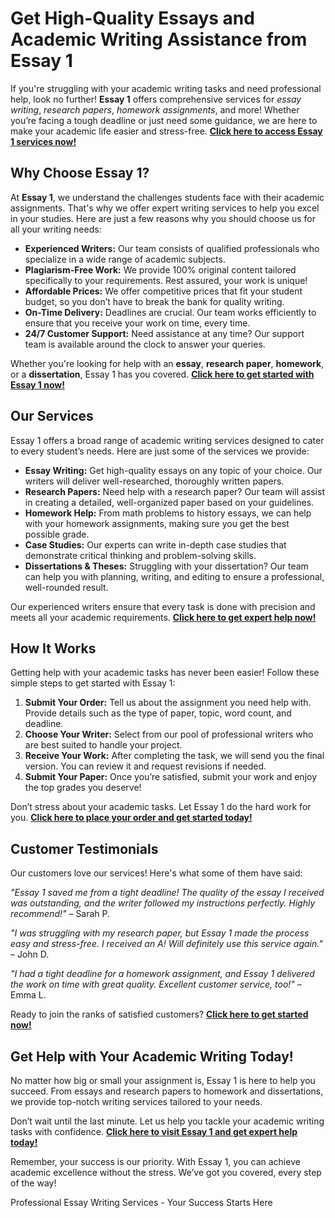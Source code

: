 <h1>Get High-Quality Essays and Academic Writing Assistance from Essay 1</h1>

<p>If you're struggling with your academic writing tasks and need professional help, look no further! <strong>Essay 1</strong> offers comprehensive services for <em>essay writing</em>, <em>research papers</em>, <em>homework assignments</em>, and more! Whether you’re facing a tough deadline or just need some guidance, we are here to make your academic life easier and stress-free. <a href="https://tinyurl.com/topessay?keyword=essay+1"><strong>Click here to access Essay 1 services now!</strong></a></p>

<h2>Why Choose Essay 1?</h2>

<p>At <strong>Essay 1</strong>, we understand the challenges students face with their academic assignments. That's why we offer expert writing services to help you excel in your studies. Here are just a few reasons why you should choose us for all your writing needs:</p>

<ul>
  <li><strong>Experienced Writers:</strong> Our team consists of qualified professionals who specialize in a wide range of academic subjects.</li>
  <li><strong>Plagiarism-Free Work:</strong> We provide 100% original content tailored specifically to your requirements. Rest assured, your work is unique!</li>
  <li><strong>Affordable Prices:</strong> We offer competitive prices that fit your student budget, so you don’t have to break the bank for quality writing.</li>
  <li><strong>On-Time Delivery:</strong> Deadlines are crucial. Our team works efficiently to ensure that you receive your work on time, every time.</li>
  <li><strong>24/7 Customer Support:</strong> Need assistance at any time? Our support team is available around the clock to answer your queries.</li>
</ul>

<p>Whether you're looking for help with an <strong>essay</strong>, <strong>research paper</strong>, <strong>homework</strong>, or a <strong>dissertation</strong>, Essay 1 has you covered. <a href="https://tinyurl.com/topessay?keyword=essay+1"><strong>Click here to get started with Essay 1 now!</strong></a></p>

<h2>Our Services</h2>

<p>Essay 1 offers a broad range of academic writing services designed to cater to every student’s needs. Here are just some of the services we provide:</p>

<ul>
  <li><strong>Essay Writing:</strong> Get high-quality essays on any topic of your choice. Our writers will deliver well-researched, thoroughly written papers.</li>
  <li><strong>Research Papers:</strong> Need help with a research paper? Our team will assist in creating a detailed, well-organized paper based on your guidelines.</li>
  <li><strong>Homework Help:</strong> From math problems to history essays, we can help with your homework assignments, making sure you get the best possible grade.</li>
  <li><strong>Case Studies:</strong> Our experts can write in-depth case studies that demonstrate critical thinking and problem-solving skills.</li>
  <li><strong>Dissertations & Theses:</strong> Struggling with your dissertation? Our team can help you with planning, writing, and editing to ensure a professional, well-rounded result.</li>
</ul>

<p>Our experienced writers ensure that every task is done with precision and meets all your academic requirements. <a href="https://tinyurl.com/topessay?keyword=essay+1"><strong>Click here to get expert help now!</strong></a></p>

<h2>How It Works</h2>

<p>Getting help with your academic tasks has never been easier! Follow these simple steps to get started with Essay 1:</p>

<ol>
  <li><strong>Submit Your Order:</strong> Tell us about the assignment you need help with. Provide details such as the type of paper, topic, word count, and deadline.</li>
  <li><strong>Choose Your Writer:</strong> Select from our pool of professional writers who are best suited to handle your project.</li>
  <li><strong>Receive Your Work:</strong> After completing the task, we will send you the final version. You can review it and request revisions if needed.</li>
  <li><strong>Submit Your Paper:</strong> Once you’re satisfied, submit your work and enjoy the top grades you deserve!</li>
</ol>

<p>Don’t stress about your academic tasks. Let Essay 1 do the hard work for you. <a href="https://tinyurl.com/topessay?keyword=essay+1"><strong>Click here to place your order and get started today!</strong></a></p>

<h2>Customer Testimonials</h2>

<p>Our customers love our services! Here's what some of them have said:</p>

<p><em>"Essay 1 saved me from a tight deadline! The quality of the essay I received was outstanding, and the writer followed my instructions perfectly. Highly recommend!"</em> – Sarah P.</p>

<p><em>"I was struggling with my research paper, but Essay 1 made the process easy and stress-free. I received an A! Will definitely use this service again."</em> – John D.</p>

<p><em>"I had a tight deadline for a homework assignment, and Essay 1 delivered the work on time with great quality. Excellent customer service, too!"</em> – Emma L.</p>

<p>Ready to join the ranks of satisfied customers? <a href="https://tinyurl.com/topessay?keyword=essay+1"><strong>Click here to get started now!</strong></a></p>

<h2>Get Help with Your Academic Writing Today!</h2>

<p>No matter how big or small your assignment is, Essay 1 is here to help you succeed. From essays and research papers to homework and dissertations, we provide top-notch writing services tailored to your needs.</p>

<p>Don’t wait until the last minute. Let us help you tackle your academic writing tasks with confidence. <a href="https://tinyurl.com/topessay?keyword=essay+1"><strong>Click here to visit Essay 1 and get expert help today!</strong></a></p>

<p>Remember, your success is our priority. With Essay 1, you can achieve academic excellence without the stress. We’ve got you covered, every step of the way!</p>
Professional Essay Writing Services - Your Success Starts Here
